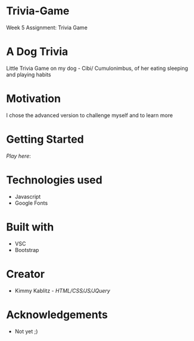 # Trivia-Game

Week 5 Assignment: Trivia Game

# A Dog Trivia
Little Trivia Game on my dog - Cibi/ Cumulonimbus, of her eating sleeping and playing habits

# Motivation

I chose the advanced version to challenge myself and to learn more

# Getting Started
*Play here*: 




# Technologies used

* Javascript
* Google Fonts
  

# Built with

* VSC
* Bootstrap
  
# Creator

* Kimmy Kablitz - *HTML/CSS/JS/JQuery*

# Acknowledgements

* Not yet ;)


